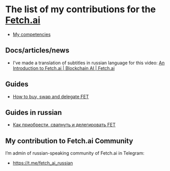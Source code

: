 # The list of my contributions for the [Fetch.ai](https://fetch.ai/)

- [My competencies](https://github.com/Antropocosmist/my_competencies)

## Docs/articles/news

- I've made a translation of subtitles in russian language for this video: [An Introduction to Fetch.ai | Blockchain AI | Fetch.ai](https://youtu.be/1aJKtSVkhlw)

## Guides

- [How to buy, swap and delegate FET](https://antropocosmist.medium.com/how-to-buy-swap-and-delegate-fet-6762ef969373)

## Guides in russian

- [Как приобрести, свапнуть и делегировать FET](https://antropocosmist.medium.com/kak-delegirovat-fet-bf727ce61399)

## My contribution to Fetch.ai Community

I’m admin of russian-speaking community of Fetch.ai in Telegram: <br />
- https://t.me/fetch_ai_russian
